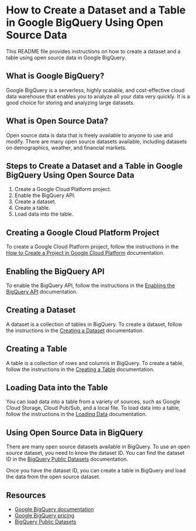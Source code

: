 # How to Create a Dataset and a Table in Google BigQuery Using Open Source Data

This README file provides instructions on how to create a dataset and a table using open source data in Google BigQuery.

## What is Google BigQuery?

Google BigQuery is a serverless, highly scalable, and cost-effective cloud data warehouse that enables you to analyze all your data very quickly. It is a good choice for storing and analyzing large datasets.

## What is Open Source Data?

Open source data is data that is freely available to anyone to use and modify. There are many open source datasets available, including datasets on demographics, weather, and financial markets.

## Steps to Create a Dataset and a Table in Google BigQuery Using Open Source Data

1. Create a Google Cloud Platform project.
2. Enable the BigQuery API.
3. Create a dataset.
4. Create a table.
5. Load data into the table.

## Creating a Google Cloud Platform Project

To create a Google Cloud Platform project, follow the instructions in the [How to Create a Project in Google Cloud Platform](https://cloud.google.com/resource-manager/docs/projects) documentation.

## Enabling the BigQuery API

To enable the BigQuery API, follow the instructions in the [Enabling the BigQuery API](https://cloud.google.com/bigquery/docs/enabling-apis) documentation.

## Creating a Dataset

A dataset is a collection of tables in BigQuery. To create a dataset, follow the instructions in the [Creating a Dataset](https://cloud.google.com/bigquery/docs/datasets) documentation.

## Creating a Table

A table is a collection of rows and columns in BigQuery. To create a table, follow the instructions in the [Creating a Table](https://cloud.google.com/bigquery/docs/tables) documentation.

## Loading Data into the Table

You can load data into a table from a variety of sources, such as Google Cloud Storage, Cloud Pub/Sub, and a local file. To load data into a table, follow the instructions in the [Loading Data](https://cloud.google.com/bigquery/docs/loading-data) documentation.

## Using Open Source Data in BigQuery

There are many open source datasets available in BigQuery. To use an open source dataset, you need to know the dataset ID. You can find the dataset ID in the [BigQuery Public Datasets](https://cloud.google.com/bigquery/public-data) documentation.

Once you have the dataset ID, you can create a table in BigQuery and load the data from the open source dataset.

## Resources

* [Google BigQuery documentation](https://cloud.google.com/bigquery/docs/)
* [Google BigQuery pricing](https://cloud.google.com/bigquery/pricing/)
* [BigQuery Public Datasets](https://cloud.google.com/bigquery/public-data)
